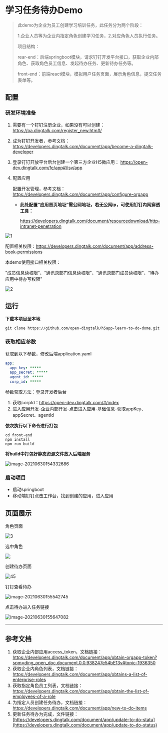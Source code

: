# 学习任务待办Demo

> 此demo为企业为员工创建学习培训任务，此任务分为两个阶段：
>
> 1.企业人员等为企业内指定角色创建学习任务，2.对应角色人员执行任务。
>
> 项目结构：
>
> rear-end：后端springboot模块，请求钉钉开发平台接口，获取企业内部角色、获取角色员工信息、发起待办任务、更新待办任务等。
>
> front-end：前端react模块，模拟用户任务页面，展示角色信息，提交任务表单等。



## 配置
### 研发环境准备

1. 需要有一个钉钉注册企业，如果没有可以创建：https://oa.dingtalk.com/register_new.htm#/

2. 成为钉钉开发者，参考文档：https://developers.dingtalk.com/document/app/become-a-dingtalk-developer

3. 登录钉钉开放平台后台创建一个第三方企业H5微应用： https://open-dev.dingtalk.com/fe/app#/isv/app

4. 配置应用

   
   配置开发管理，参考文档：https://developers.dingtalk.com/document/app/configure-orgapp

   - **此处配置“应用首页地址”需公网地址，若无公网ip，可使用钉钉内网穿透工具：**

     https://developers.dingtalk.com/document/resourcedownload/http-intranet-penetration
     

![1](https://img.alicdn.com/imgextra/i4/O1CN01nIr7vn1YJuMMtMuqs_!!6000000003039-2-tps-1135-551.png)

配置相关权限：https://developers.dingtalk.com/document/app/address-book-permissions

本demo使用接口相关权限：

​	”成员信息读权限“、“通讯录部门信息读权限”、“通讯录部门成员读权限”、“待办应用中待办写权限”

![2](https://img.alicdn.com/imgextra/i4/O1CN01nIr7vn1YJuMMtMuqs_!!6000000003039-2-tps-1135-551.png)

## 运行

**下载本项目至本地**

```shell
git clone https://github.com/open-dingtalk/h5app-learn-to-do-dome.git
```

### 获取相应参数

获取到以下参数，修改后端application.yaml

```yaml
app:
  app_key: *****
  app_secret: *****
  agent_id: *****
  corp_id: *****
```

参数获取方法：登录开发者后台

1. 获取corpId：https://open-dev.dingtalk.com/#/index
2. 进入应用开发-企业内部开发-点击进入应用-基础信息-获取appKey、appSecret、agentId

**依次执行以下命令进行打包**

```shell
cd front-end
npm install
npm run build
```

**将build中打包好静态资源文件放入后端服务**

![image-20210630154332686](https://img.alicdn.com/imgextra/i2/O1CN01QLp1Qw1TCVrPddfjZ_!!6000000002346-2-tps-322-521.png)



### 启动项目

- 启动springboot
- 移动端钉钉点击工作台，找到创建的应用，进入应用



## 页面展示

角色页面

![3](https://img.alicdn.com/imgextra/i1/O1CN01f1eza91izifxWDNMz_!!6000000004484-2-tps-444-584.png)

选中角色

![](https://img.alicdn.com/imgextra/i4/O1CN01Bu7GRJ1l6hwwJmxkL_!!6000000004770-2-tps-440-303.png)

创建待办页面

![45](https://img.alicdn.com/imgextra/i1/O1CN01OYUcJA1gN84UepvDG_!!6000000004129-2-tps-446-757.png)

钉钉查看待办

![image-20210630155542745](https://img.alicdn.com/imgextra/i2/O1CN01NhdXw11kSP4LxhkfL_!!6000000004682-2-tps-325-154.png)

点击待办进入任务链接

![image-20210630155647082](https://img.alicdn.com/imgextra/i4/O1CN01Ei2ivC24IavPbgfGY_!!6000000007368-2-tps-444-422.png)

---

## **参考文档**

1. 获取企业内部应用access_token，文档链接：https://developers.dingtalk.com/document/app/obtain-orgapp-token?spm=ding_open_doc.document.0.0.938247e54bE13v#topic-1936350
2. 获取企业内角色列表，文档链接：https://developers.dingtalk.com/document/app/obtains-a-list-of-enterprise-roles
3. 获取指定角色员工列表，文档链接：https://developers.dingtalk.com/document/app/obtain-the-list-of-employees-of-a-role
4. 为指定人员创建任务待办，文档链接：https://developers.dingtalk.com/document/app/new-to-do-items
5. 更新任务待办为完成，文件链接：[https://developers.dingtalk.com/document/app/update-to-do-statu](https://developers.dingtalk.com/document/app/update-to-do-status)
